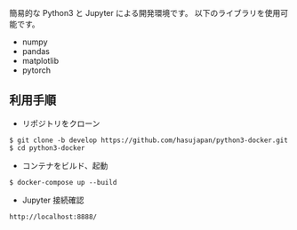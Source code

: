 簡易的な Python3 と Jupyter による開発環境です。
以下のライブラリを使用可能です。

* numpy 
* pandas 
* matplotlib 
* pytorch

## 利用手順

* リポジトリをクローン

```
$ git clone -b develop https://github.com/hasujapan/python3-docker.git
$ cd python3-docker
```

* コンテナをビルド、起動

```
$ docker-compose up --build
```

* Jupyter 接続確認

```
http://localhost:8888/
```